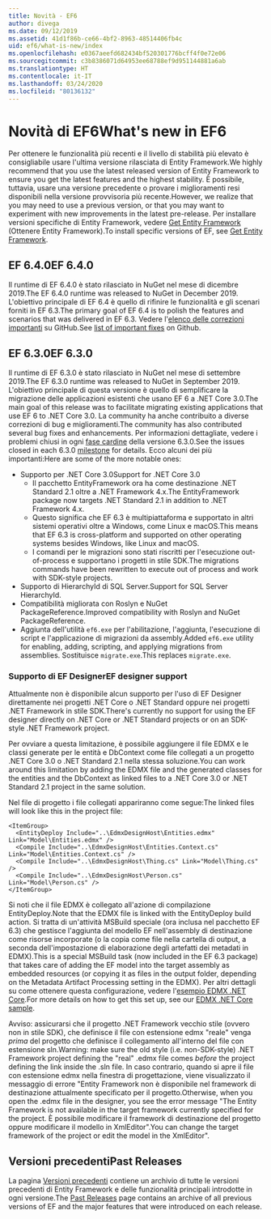 ```yaml
---
title: Novità - EF6
author: divega
ms.date: 09/12/2019
ms.assetid: 41d1f86b-ce66-4bf2-8963-48514406fb4c
uid: ef6/what-is-new/index
ms.openlocfilehash: e0367aeefd682434bf520301776bcff4f0e72e06
ms.sourcegitcommit: c3b8386071d64953ee68788ef9d951144881a6ab
ms.translationtype: HT
ms.contentlocale: it-IT
ms.lasthandoff: 03/24/2020
ms.locfileid: "80136132"
---
```

# <a name="whats-new-in-ef6"></a><span data-ttu-id="5c7c0-102">Novità di EF6</span><span class="sxs-lookup"><span data-stu-id="5c7c0-102">What's new in EF6</span></span>

<span data-ttu-id="5c7c0-103">Per ottenere le funzionalità più recenti e il livello di stabilità più elevato è consigliabile usare l'ultima versione rilasciata di Entity Framework.</span><span class="sxs-lookup"><span data-stu-id="5c7c0-103">We highly recommend that you use the latest released version of Entity Framework to ensure you get the latest features and the highest stability.</span></span>
<span data-ttu-id="5c7c0-104">È possibile, tuttavia, usare una versione precedente o provare i miglioramenti resi disponibili nella versione provvisoria più recente.</span><span class="sxs-lookup"><span data-stu-id="5c7c0-104">However, we realize that you may need to use a previous version, or that you may want to experiment with new improvements in the latest pre-release.</span></span>
<span data-ttu-id="5c7c0-105">Per installare versioni specifiche di Entity Framework, vedere [Get Entity Framework](~/ef6/fundamentals/install.md) (Ottenere Entity Framework).</span><span class="sxs-lookup"><span data-stu-id="5c7c0-105">To install specific versions of EF, see [Get Entity Framework](~/ef6/fundamentals/install.md).</span></span>

## <a name="ef-640"></a><span data-ttu-id="5c7c0-106">EF 6.4.0</span><span class="sxs-lookup"><span data-stu-id="5c7c0-106">EF 6.4.0</span></span>

<span data-ttu-id="5c7c0-107">Il runtime di EF 6.4.0 è stato rilasciato in NuGet nel mese di dicembre 2019.</span><span class="sxs-lookup"><span data-stu-id="5c7c0-107">The EF 6.4.0 runtime was released to NuGet in December  2019.</span></span> <span data-ttu-id="5c7c0-108">L'obiettivo principale di EF 6.4 è quello di rifinire le funzionalità e gli scenari forniti in EF 6.3.</span><span class="sxs-lookup"><span data-stu-id="5c7c0-108">The primary goal of EF 6.4 is to polish the features and scenarios that was delivered in EF 6.3.</span></span> <span data-ttu-id="5c7c0-109">Vedere l'[elenco delle correzioni importanti](https://github.com/dotnet/ef6/milestone/14?closed=1) su GitHub.</span><span class="sxs-lookup"><span data-stu-id="5c7c0-109">See [list of important fixes](https://github.com/dotnet/ef6/milestone/14?closed=1) on Github.</span></span>

## <a name="ef-630"></a><span data-ttu-id="5c7c0-110">EF 6.3.0</span><span class="sxs-lookup"><span data-stu-id="5c7c0-110">EF 6.3.0</span></span>

<span data-ttu-id="5c7c0-111">Il runtime di EF 6.3.0 è stato rilasciato in NuGet nel mese di settembre 2019.</span><span class="sxs-lookup"><span data-stu-id="5c7c0-111">The EF 6.3.0 runtime was released to NuGet in September 2019.</span></span> <span data-ttu-id="5c7c0-112">L'obiettivo principale di questa versione è quello di semplificare la migrazione delle applicazioni esistenti che usano EF 6 a .NET Core 3.0.</span><span class="sxs-lookup"><span data-stu-id="5c7c0-112">The main goal of this release was to facilitate migrating existing applications that use EF 6 to .NET Core 3.0.</span></span> <span data-ttu-id="5c7c0-113">La community ha anche contribuito a diverse correzioni di bug e miglioramenti.</span><span class="sxs-lookup"><span data-stu-id="5c7c0-113">The community has also contributed several bug fixes and enhancements.</span></span> <span data-ttu-id="5c7c0-114">Per informazioni dettagliate, vedere i problemi chiusi in ogni [fase cardine](https://github.com/aspnet/EntityFramework6/milestones?state=closed) della versione 6.3.0.</span><span class="sxs-lookup"><span data-stu-id="5c7c0-114">See the issues closed in each 6.3.0 [milestone](https://github.com/aspnet/EntityFramework6/milestones?state=closed) for details.</span></span> <span data-ttu-id="5c7c0-115">Ecco alcuni dei più importanti:</span><span class="sxs-lookup"><span data-stu-id="5c7c0-115">Here are some of the more notable ones:</span></span>

- <span data-ttu-id="5c7c0-116">Supporto per .NET Core 3.0</span><span class="sxs-lookup"><span data-stu-id="5c7c0-116">Support for .NET Core 3.0</span></span>
  - <span data-ttu-id="5c7c0-117">Il pacchetto EntityFramework ora ha come destinazione .NET Standard 2.1 oltre a .NET Framework 4.x.</span><span class="sxs-lookup"><span data-stu-id="5c7c0-117">The EntityFramework package now targets .NET Standard 2.1 in addition to .NET Framework 4.x.</span></span>
  - <span data-ttu-id="5c7c0-118">Questo significa che EF 6.3 è multipiattaforma e supportato in altri sistemi operativi oltre a Windows, come Linux e macOS.</span><span class="sxs-lookup"><span data-stu-id="5c7c0-118">This means that EF 6.3 is cross-platform and supported on other operating systems besides Windows, like Linux and macOS.</span></span>
  - <span data-ttu-id="5c7c0-119">I comandi per le migrazioni sono stati riscritti per l'esecuzione out-of-process e supportano i progetti in stile SDK.</span><span class="sxs-lookup"><span data-stu-id="5c7c0-119">The migrations commands have been rewritten to execute out of process and work with SDK-style projects.</span></span>
- <span data-ttu-id="5c7c0-120">Supporto di HierarchyId di SQL Server.</span><span class="sxs-lookup"><span data-stu-id="5c7c0-120">Support for SQL Server HierarchyId.</span></span>
- <span data-ttu-id="5c7c0-121">Compatibilità migliorata con Roslyn e NuGet PackageReference.</span><span class="sxs-lookup"><span data-stu-id="5c7c0-121">Improved compatibility with Roslyn and NuGet PackageReference.</span></span>
- <span data-ttu-id="5c7c0-122">Aggiunta dell'utilità `ef6.exe` per l'abilitazione, l'aggiunta, l'esecuzione di script e l'applicazione di migrazioni da assembly.</span><span class="sxs-lookup"><span data-stu-id="5c7c0-122">Added `ef6.exe` utility for enabling, adding, scripting, and applying migrations from assemblies.</span></span> <span data-ttu-id="5c7c0-123">Sostituisce `migrate.exe`.</span><span class="sxs-lookup"><span data-stu-id="5c7c0-123">This replaces `migrate.exe`.</span></span>

### <a name="ef-designer-support"></a><span data-ttu-id="5c7c0-124">Supporto di EF Designer</span><span class="sxs-lookup"><span data-stu-id="5c7c0-124">EF designer support</span></span>

<span data-ttu-id="5c7c0-125">Attualmente non è disponibile alcun supporto per l'uso di EF Designer direttamente nei progetti .NET Core o .NET Standard oppure nei progetti .NET Framework in stile SDK.</span><span class="sxs-lookup"><span data-stu-id="5c7c0-125">There's currently no support for using the EF designer directly on .NET Core or .NET Standard projects or on an SDK-style .NET Framework project.</span></span> 

<span data-ttu-id="5c7c0-126">Per ovviare a questa limitazione, è possibile aggiungere il file EDMX e le classi generate per le entità e DbContext come file collegati a un progetto .NET Core 3.0 o .NET Standard 2.1 nella stessa soluzione.</span><span class="sxs-lookup"><span data-stu-id="5c7c0-126">You can work around this limitation by adding the EDMX file and the generated classes for the entities and the DbContext as linked files to a .NET Core 3.0 or .NET Standard 2.1 project in the same solution.</span></span>

<span data-ttu-id="5c7c0-127">Nel file di progetto i file collegati appariranno come segue:</span><span class="sxs-lookup"><span data-stu-id="5c7c0-127">The linked files will look like this in the project file:</span></span>

``` csproj 
<ItemGroup>
  <EntityDeploy Include="..\EdmxDesignHost\Entities.edmx" Link="Model\Entities.edmx" />
  <Compile Include="..\EdmxDesignHost\Entities.Context.cs" Link="Model\Entities.Context.cs" />
  <Compile Include="..\EdmxDesignHost\Thing.cs" Link="Model\Thing.cs" />
  <Compile Include="..\EdmxDesignHost\Person.cs" Link="Model\Person.cs" />
</ItemGroup>
```

<span data-ttu-id="5c7c0-128">Si noti che il file EDMX è collegato all'azione di compilazione EntityDeploy.</span><span class="sxs-lookup"><span data-stu-id="5c7c0-128">Note that the EDMX file is linked with the EntityDeploy build action.</span></span> <span data-ttu-id="5c7c0-129">Si tratta di un'attività MSBuild speciale (ora inclusa nel pacchetto EF 6.3) che gestisce l'aggiunta del modello EF nell'assembly di destinazione come risorse incorporate (o la copia come file nella cartella di output, a seconda dell'impostazione di elaborazione degli artefatti dei metadati in EDMX).</span><span class="sxs-lookup"><span data-stu-id="5c7c0-129">This is a special MSBuild task (now included in the EF 6.3 package) that takes care of adding the EF model into the target assembly as embedded resources (or copying it as files in the output folder, depending on the Metadata Artifact Processing setting in the EDMX).</span></span> <span data-ttu-id="5c7c0-130">Per altri dettagli su come ottenere questa configurazione, vedere l'[esempio EDMX .NET Core](https://aka.ms/EdmxDotNetCoreSample).</span><span class="sxs-lookup"><span data-stu-id="5c7c0-130">For more details on how to get this set up, see our [EDMX .NET Core sample](https://aka.ms/EdmxDotNetCoreSample).</span></span>

<span data-ttu-id="5c7c0-131">Avviso: assicurarsi che il progetto .NET Framework vecchio stile (ovvero non in stile SDK), che definisce il file con estensione edmx "reale" venga _prima_ del progetto che definisce il collegamento all'interno del file con estensione sln.</span><span class="sxs-lookup"><span data-stu-id="5c7c0-131">Warning: make sure the old style (i.e. non-SDK-style) .NET Framework project defining the "real" .edmx file comes _before_ the project defining the link inside the .sln file.</span></span> <span data-ttu-id="5c7c0-132">In caso contrario, quando si apre il file con estensione edmx nella finestra di progettazione, viene visualizzato il messaggio di errore "Entity Framework non è disponibile nel framework di destinazione attualmente specificato per il progetto.</span><span class="sxs-lookup"><span data-stu-id="5c7c0-132">Otherwise, when you open the .edmx file in the designer, you see the error message "The Entity Framework is not available in the target framework currently specified for the project.</span></span> <span data-ttu-id="5c7c0-133">È possibile modificare il framework di destinazione del progetto oppure modificare il modello in XmlEditor".</span><span class="sxs-lookup"><span data-stu-id="5c7c0-133">You can change the target framework of the project or edit the model in the XmlEditor".</span></span>

## <a name="past-releases"></a><span data-ttu-id="5c7c0-134">Versioni precedenti</span><span class="sxs-lookup"><span data-stu-id="5c7c0-134">Past Releases</span></span>

<span data-ttu-id="5c7c0-135">La pagina [Versioni precedenti](past-releases.md) contiene un archivio di tutte le versioni precedenti di Entity Framework e delle funzionalità principali introdotte in ogni versione.</span><span class="sxs-lookup"><span data-stu-id="5c7c0-135">The [Past Releases](past-releases.md) page contains an archive of all previous versions of EF and the major features that were introduced on each release.</span></span>
